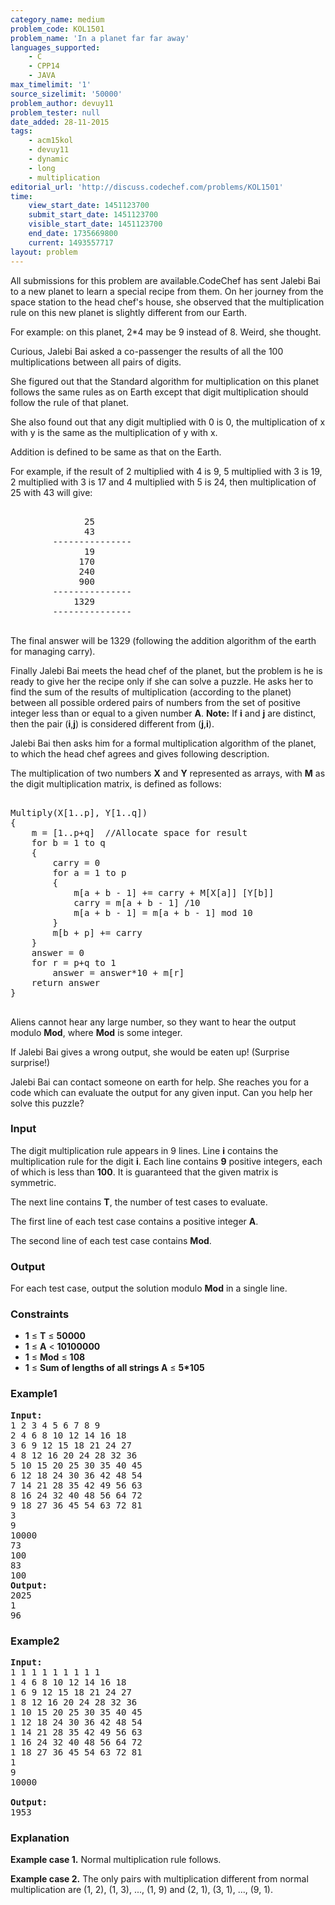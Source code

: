 ```yaml
---
category_name: medium
problem_code: KOL1501
problem_name: 'In a planet far far away'
languages_supported:
    - C
    - CPP14
    - JAVA
max_timelimit: '1'
source_sizelimit: '50000'
problem_author: devuy11
problem_tester: null
date_added: 28-11-2015
tags:
    - acm15kol
    - devuy11
    - dynamic
    - long
    - multiplication
editorial_url: 'http://discuss.codechef.com/problems/KOL1501'
time:
    view_start_date: 1451123700
    submit_start_date: 1451123700
    visible_start_date: 1451123700
    end_date: 1735669800
    current: 1493557717
layout: problem
---
```

All submissions for this problem are available.CodeChef has sent Jalebi Bai to a new planet to learn a special recipe from them. On her journey from the space station to the head chef's house, she observed that the multiplication rule on this new planet is slightly different from our Earth.

For example: on this planet, 2\*4 may be 9 instead of 8. Weird, she thought.

Curious, Jalebi Bai asked a co-passenger the results of all the 100 multiplications between all pairs of digits.

She figured out that the Standard algorithm for multiplication on this planet follows the same rules as on Earth except that digit multiplication should follow the rule of that planet.

She also found out that any digit multiplied with 0 is 0, the multiplication of x with y is the same as the multiplication of y with x.

Addition is defined to be same as that on the Earth.

For example, if the result of 2 multiplied with 4 is 9, 5 multiplied with 3 is 19, 2 multiplied with 3 is 17 and 4 multiplied with 5 is 24, then multiplication of 25 with 43 will give:

<pre><tt>
			  25
			  43
		---------------
			  19
			 170
			 240
			 900
		---------------
			1329
		---------------
</tt>
</pre>
The final answer will be 1329 (following the addition algorithm of the earth for managing carry).

Finally Jalebi Bai meets the head chef of the planet, but the problem is he is ready to give her the recipe only if she can solve a puzzle. He asks her to find the sum of the results of multiplication (according to the planet) between all possible ordered pairs of numbers from the set of positive integer less than or equal to a given number **A**. **Note:** If **i** and **j** are distinct, then the pair (**i**,**j**) is considered different from (**j**,**i**).

Jalebi Bai then asks him for a formal multiplication algorithm of the planet, to which the head chef agrees and gives following description.

The multiplication of two numbers **X** and **Y** represented as arrays, with **M** as the digit multiplication matrix, is defined as follows:

<pre><tt>
Multiply(X[1..p], Y[1..q])
{
    m = [1..p+q]  //Allocate space for result
    for b = 1 to q
    {
        carry = 0
        for a = 1 to p
        {
            m[a + b - 1] += carry + M[X[a]] [Y[b]]
            carry = m[a + b - 1] /10
            m[a + b - 1] = m[a + b - 1] mod 10
        }
        m[b + p] += carry
    }
    answer = 0
    for r = p+q to 1
        answer = answer*10 + m[r]
    return answer
}
</tt>
</pre>
Aliens cannot hear any large number, so they want to hear the output modulo **Mod**, where **Mod** is some integer.

If Jalebi Bai gives a wrong output, she would be eaten up! (Surprise surprise!)

Jalebi Bai can contact someone on earth for help. She reaches you for a code which can evaluate the output for any given input. Can you help her solve this puzzle?

### Input

The digit multiplication rule appears in 9 lines. Line **i** contains the multiplication rule for the digit **i**. Each line contains **9** positive integers, each of which is less than **100**. It is guaranteed that the given matrix is symmetric.

The next line contains **T**, the number of test cases to evaluate.

The first line of each test case contains a positive integer **A**.

The second line of each test case contains **Mod**.

### Output

For each test case, output the solution modulo **Mod** in a single line.

### Constraints

- **1** ≤ **T** ≤ **50000**
- **1** ≤ **A** < **10100000**
- **1** ≤ **Mod** ≤ **108**
- **1** ≤ **Sum of lengths of all strings A** ≤ **5\*105**

### Example1

<pre><b>Input:</b>
1 2 3 4 5 6 7 8 9
2 4 6 8 10 12 14 16 18
3 6 9 12 15 18 21 24 27
4 8 12 16 20 24 28 32 36
5 10 15 20 25 30 35 40 45
6 12 18 24 30 36 42 48 54
7 14 21 28 35 42 49 56 63
8 16 24 32 40 48 56 64 72
9 18 27 36 45 54 63 72 81
3
9
10000
73
100
83
100
<b>Output:</b>
2025
1
96
</pre>
### Example2

<pre><b>Input:</b>
1 1 1 1 1 1 1 1 1
1 4 6 8 10 12 14 16 18
1 6 9 12 15 18 21 24 27
1 8 12 16 20 24 28 32 36
1 10 15 20 25 30 35 40 45
1 12 18 24 30 36 42 48 54
1 14 21 28 35 42 49 56 63
1 16 24 32 40 48 56 64 72
1 18 27 36 45 54 63 72 81
1
9
10000

<b>Output:</b>
1953
</pre>
### Explanation

**Example case 1.** Normal multiplication rule follows.

**Example case 2.** The only pairs with multiplication different from normal multiplication are (1, 2), (1, 3), ..., (1, 9) and (2, 1), (3, 1), ..., (9, 1).
